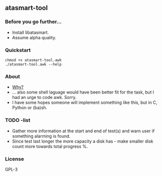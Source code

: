 ## atasmart-tool

### Before you go further...
* Install libatasmart.
* Assume alpha quality.

### Quickstart
	chmod +x atasmart-tool.awk
	./atasmart-tool.awk --help

### About
* [Why?](https://pluspora.com/posts/f61ba1c025c70137cf9f005056264835)
* ... also some shell laguage would have been better fit for the task, but I had an urge to code awk. Sorry.
* I have some hopes someone will implement something like this, but in C, Python or (ba)sh.

### TODO -list  
* Gather more information at the start and end of test(s) and warn user if something alarming is found.  
* Since test last longer the more capacity a disk has - make smaller disk count more towards total progress %.

### License
GPL-3
